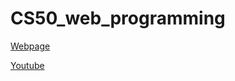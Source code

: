 # CS50_web_programming

[Webpage](https://cs50.harvard.edu/web/2020/)

[Youtube](https://www.youtube.com/watch?v=Nn7EX3zkGUo&list=PLhQjrBD2T380xvFSUmToMMzERZ3qB5Ueu)
